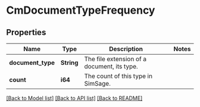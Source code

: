 # CmDocumentTypeFrequency

## Properties

Name | Type | Description | Notes
------------ | ------------- | ------------- | -------------
**document_type** | **String** | The file extension of a document, its type. | 
**count** | **i64** | The count of this type in SimSage. | 

[[Back to Model list]](../README.md#documentation-for-models) [[Back to API list]](../README.md#documentation-for-api-endpoints) [[Back to README]](../README.md)


